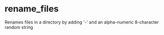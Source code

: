 # rename_files
Renames files in a directory by adding '-' and an alpha-numeric 8-character random string
